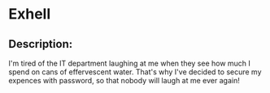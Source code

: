 
# Exhell
## Description:
I'm tired of the IT department laughing at me when they see how much I spend on cans of effervescent water. That's why I've decided to secure my expences with password, so that nobody will laugh at me ever again! 


